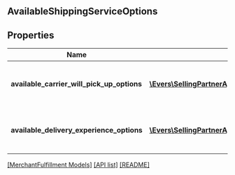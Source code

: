 ## AvailableShippingServiceOptions

## Properties

Name | Type | Description | Notes
------------ | ------------- | ------------- | -------------
**available_carrier_will_pick_up_options** | [**\Evers\SellingPartnerApi\Model\MerchantFulfillment\AvailableCarrierWillPickUpOption[]**](AvailableCarrierWillPickUpOption.md) | List of available carrier pickup options. |
**available_delivery_experience_options** | [**\Evers\SellingPartnerApi\Model\MerchantFulfillment\AvailableDeliveryExperienceOption[]**](AvailableDeliveryExperienceOption.md) | List of available delivery experience options. |

[[MerchantFulfillment Models]](../) [[API list]](../../Api) [[README]](../../../README.md)
